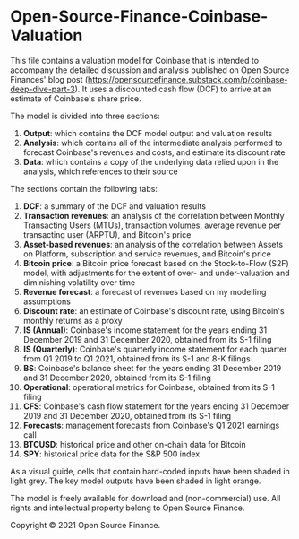 # Open-Source-Finance-Coinbase-Valuation

This file contains a valuation model for Coinbase that is intended to accompany the detailed discussion and analysis published on Open Source Finances' blog post (https://opensourcefinance.substack.com/p/coinbase-deep-dive-part-3). It uses a discounted cash flow (DCF) to arrive at an estimate of Coinbase's share price.

The model is divided into three sections:
 1. **Output**: which contains the DCF model output and valuation results
 2. **Analysis**: which contains all of the intermediate analysis performed to forecast Coinbase's revenues and costs, and estimate its discount rate
 3. **Data**: which contains a copy of the underlying data relied upon in the analysis, which references to their source

The sections contain the following tabs:
 1. **DCF**: a summary of the DCF and valuation results
 2. **Transaction revenues**: an analysis of the correlation between Monthly Transacting Users (MTUs), transaction volumes, average revenue per transacting user (ARPTU), and Bitcoin's price
 3. **Asset-based revenues**: an analysis of the correlation between Assets on Platform, subscription and service revenues, and Bitcoin's price
 4. **Bitcoin price**: a Bitcoin price forecast based on the Stock-to-Flow (S2F) model, with adjustments for the extent of over- and under-valuation and diminishing volatility over time
 5. **Revenue forecast**: a forecast of revenues based on my modelling assumptions
 6. **Discount rate**: an estimate of Coinbase's discount rate, using Bitcoin's monthly returns as a proxy
 7. **IS (Annual)**: Coinbase's income statement for the years ending 31 December 2019 and 31 December 2020, obtained from its S-1 filing
 8. **IS (Quarterly)**: Coinbase's quarterly income statement for each quarter from Q1 2019 to Q1 2021, obtained from its S-1 and 8-K filings
 9. **BS**: Coinbase's balance sheet for the years ending 31 December 2019 and 31 December 2020, obtained from its S-1 filing
 10. **Operational**: operational metrics for Coinbase, obtained from its S-1 filing
 11. **CFS**: Coinbase's cash flow statement for the years ending 31 December 2019 and 31 December 2020, obtained from its S-1 filing
 12. **Forecasts**: management forecasts from Coinbase's Q1 2021 earnings call
 13. **BTCUSD**: historical price and other on-chain data for Bitcoin
 14. **SPY**: historical price data for the S&P 500 index

As a visual guide, cells that contain hard-coded inputs have been shaded in light grey. The key model outputs have been shaded in light orange.

The model is freely available for download and (non-commercial) use. All rights and intellectual property belong to Open Source Finance. 

Copyright © 2021 Open Source Finance.
